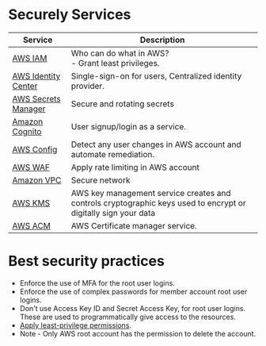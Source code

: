 # Securely Services

| Service                                                                                  | Description                                                                                                    |
|------------------------------------------------------------------------------------------|----------------------------------------------------------------------------------------------------------------|
| [AWS IAM](1_IdentityServices/AWSIAM.md)                                                  | Who can do what in AWS?<br/>- Grant least privileges.                                                          |
| [AWS Identity Center](1_IdentityServices/AWSIAMIdentityCenter.md)                        | Single-sign-on for users, Centralized identity provider.                                                       |
| [AWS Secrets Manager](2_DataProtectionServices/AWSSecretsManager.md)                     | Secure and rotating secrets                                                                                    |
| [Amazon Cognito](1_IdentityServices/AmazonCognito.md)                                    | User signup/login as a service.                                                                                |
| [AWS Config](../8_MonitoringServices/SecurityMonitoringServices/AWSConfig.md)            | Detect any user changes in AWS account and automate remediation.                                               |
| [AWS WAF](3_InfraProtectionServices/AWSWAF.md)                                           | Apply rate limiting in AWS account                                                                             |
| [Amazon VPC](../1_NetworkingAndContentDelivery/3_NetworkFoundations/AmazonVPC/Readme.md) | Secure network                                                                                                 |
| [AWS KMS](2_DataProtectionServices/AWSKMS.md)                                            | AWS key management service creates and controls cryptographic keys used to encrypt or digitally sign your data |
| [AWS ACM](2_DataProtectionServices/AWSACM.md)                                            | AWS Certificate manager service.                                                                               |

# Best security practices
- Enforce the use of MFA for the root user logins.
- Enforce the use of complex passwords for member account root user logins.
- Don't use Access Key ID and Secret Access Key, for root user logins. These are used to programmatically give access to the resources.
- [Apply least-privilege permissions](https://docs.aws.amazon.com/IAM/latest/UserGuide/best-practices.html#grant-least-privilege).
- Note - Only AWS root account has the permission to delete the account.
